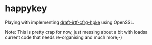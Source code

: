 # happykey

Playing with implementing [draft-irtf-cfrg-hpke](https://tools.ietf.org/html/draft-irtf-cfrg-hpke) 
using OpenSSL.

Note: This is pretty crap for now, just messing about a bit
with loadsa current code that needs re-organising and much
more;-)
